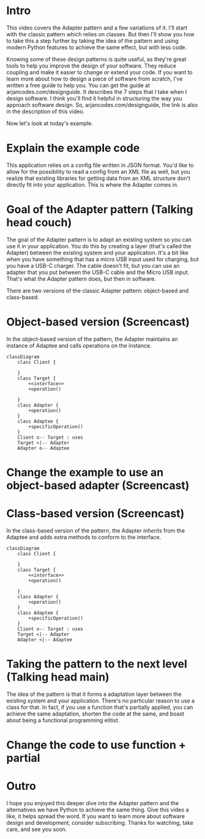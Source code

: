 # Intro

This video covers the Adapter pattern and a few variations of it. I'll start with the classic pattern which relies on classes. But then I'll show you how to take this a step further by taking the idea of the pattern and using modern Python features to achieve the same effect, but with less code.

Knowing some of these design patterns is quite useful, as they're great tools to help you improve the design of your software. They reduce coupling and make it easier to change or extend your code. If you want to learn more about how to design a piece of software from scratch, I've written a free guide to help you. You can get the guide at arjancodes.com/designguide. It describes the 7 steps that I take when I design software. I think you'll find it helpful in structuring the way you approach software design. So, arjancodes.com/designguide, the link is also in the description of this video.

Now let's look at today's example.

# Explain the example code

This application relies on a config file written in JSON format. You'd like to allow for the possibility to read a config from an XML file as well, but you realize that existing libraries for getting data from an XML structure don't directly fit into your application. This is where the Adapter comes in.

# Goal of the Adapter pattern (Talking head couch)

The goal of the Adapter pattern is to adapt an existing system so you can use it in your application. You do this by creating a layer (that's called the Adapter) between the existing system and your application. It's a bit like when you have something that has a micro USB input used for charging, but you have a USB-C charger. The cable doesn't fit, but you can use an adapter that you put between the USB-C cable and the Micro USB input. That's what the Adapter pattern does, but then in software.

There are two versions of the classic Adapter pattern: object-based and class-based.

# Object-based version (Screencast)

In the object-based version of the pattern, the Adapter maintains an instance of Adaptee and calls operations on the instance.

```mermaid
classDiagram
    class Client {

    }
    class Target {
        <<interface>>
        +operation()

    }
    class Adapter {
        +operation()
    }
    class Adaptee {
        +specificOperation()
    }
    Client o-- Target : uses
    Target <|-- Adapter
    Adapter o-- Adaptee
```

# Change the example to use an object-based adapter (Screencast)

# Class-based version (Screencast)

In the class-based version of the pattern, the Adapter _inherits_ from the Adaptee and adds extra methods to conform to the interface.

```mermaid
classDiagram
    class Client {

    }
    class Target {
        <<interface>>
        +operation()

    }
    class Adapter {
        +operation()
    }
    class Adaptee {
        +specificOperation()
    }
    Client o-- Target : uses
    Target <|-- Adapter
    Adapter <|-- Adaptee
```

# Taking the pattern to the next level (Talking head main)

The idea of the pattern is that it forms a adaptation layer between the existing system and your application. There's no particular reason to use a class for that. In fact, if you use a function that's partially applied, you can achieve the same adaptation, shorten the code at the same, and boast about being a functional programming elitist.

# Change the code to use function + partial

# Outro

I hope you enjoyed this deeper dive into the Adapter pattern and the alternatives we have Python to achieve the same thing. Give this video a like, it helps spread the word. If you want to learn more about software design and development, consider subscribing. Thanks for watching, take care, and see you soon.
